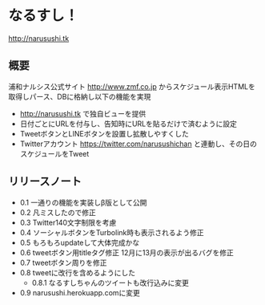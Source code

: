 なるすし！
====================

http://narusushi.tk


概要
--------------------

浦和ナルシス公式サイト http://www.zmf.co.jp からスケジュール表示HTMLを取得しパース、DBに格納し以下の機能を実現

- http://narusushi.tk で独自ビューを提供
- 日付ごとにURLを付与し、告知時にURLを貼るだけで済むように設定
- TweetボタンとLINEボタンを設置し拡散しやすくした
- Twitterアカウント https://twitter.com/narusushichan と連動し、その日のスケジュールをTweet



リリースノート
--------------------

- 0.1 一通りの機能を実装しβ版として公開
- 0.2 凡ミスしたので修正
- 0.3 Twitter140文字制限を考慮
- 0.4 ソーシャルボタンをTurbolink時も表示されるよう修正
- 0.5 もろもろupdateして大体完成かな
- 0.6 tweetボタン用titleタグ修正 12月に13月の表示が出るバグを修正
- 0.7 tweetボタン周りを修正
- 0.8 tweetに改行を含めるようにした
  - 0.8.1 なるすしちゃんのツイートも改行込みに変更
- 0.9 narusushi.herokuapp.comに変更
